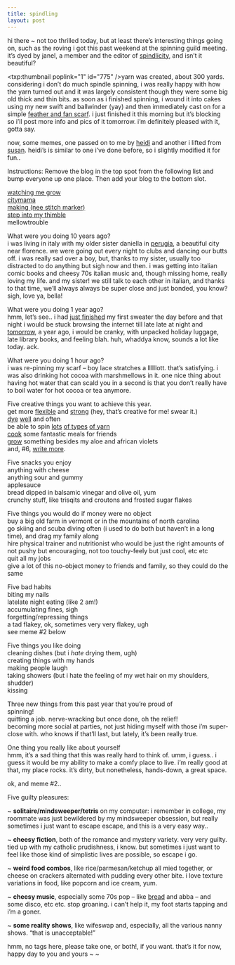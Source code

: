 ```yaml
---
title: spindling
layout: post
---
```


hi there ~ not too thrilled today, but at least there&#8217;s interesting things going on, such as the roving i got this past weekend at the spinning guild meeting. it&#8217;s dyed by janel, a member and the editor of [spindlicity][1], and isn&#8217;t it beautiful? 

<span class="pic"><txp:thumbnail poplink="1" id="775" /></span>yarn was created, about 300 yards. considering i don&#8217;t do much spindle spinning, i was really happy with how the yarn turned out and it was largely consistent though they were some big old thick and thin bits. as soon as i finished spinning, i wound it into cakes using my new swift and ballwinder (yay) and then immediately cast on for a simple [feather and fan scarf][2]. i just finished it this morning but it&#8217;s blocking so i&#8217;ll post more info and pics of it tomorrow. i&#8217;m definitely pleased with it, gotta say. 

now, some memes, one passed on to me by [heidi][3] and another i lifted from [susan][4]. heidi&#8217;s is similar to one i&#8217;ve done before, so i slightly modified it for fun..

Instructions: Remove the blog in the top spot from the following list and bump everyone up one place. Then add your blog to the bottom slot.

[watching me grow][5]  
[citymama][6]  
[making (nee stitch marker)][7]  
[step into my thimble][8]  
mellowtrouble

What were you doing 10 years ago?  
i was living in italy with my older sister daniella in [perugia][9], a beautiful city near florence. we were going out every night to clubs and dancing our butts off. i was really sad over a boy, but, thanks to my sister, usually too distracted to do anything but sigh now and then. i was getting into italian comic books and cheesy 70s italian music and, though missing home, really loving my life. and my sister! we still talk to each other in italian, and thanks to that time, we&#8217;ll always always be super close and just bonded, you know? sigh, love ya, bella!

What were you doing 1 year ago?  
hmm, let&#8217;s see.. i had [just finished][10] my first sweater the day before and that night i would be stuck browsing the internet till late late at night and [tomorrow][11], a year ago, i would be cranky, with unpacked holiday luggage, late library books, and feeling blah. huh, whaddya know, sounds a lot like today. ack.

What were you doing 1 hour ago?  
i was re-pinning my scarf &#8211; boy lace stratches a llllllott. that&#8217;s satisfying. i was also drinking hot cocoa with marshmellows in it. one nice thing about having hot water that can scald you in a second is that you don&#8217;t really have to boil water for hot cocoa or tea anymore. 

Five creative things you want to achieve this year.  
get more [flexible][12] and [strong][13] (hey, that&#8217;s creative for me! swear it.)  
[dye][14] [well][15] and often  
be able to spin [lots][16] [of types][17] [of yarn][18]  
[cook][19] some fantastic meals for friends  
[grow][20] something besides my aloe and african violets  
and, #6, [write ][21] [more][22].

Five snacks you enjoy  
anything with cheese  
anything sour and gummy  
applesauce  
bread dipped in balsamic vinegar and olive oil, yum  
crunchy stuff, like trisqits and croutons and frosted sugar flakes

Five things you would do if money were no object  
buy a big old farm in vermont or in the mountains of north carolina  
go skiing and scuba diving often (i used to do both but haven&#8217;t in a long time), and drag my family along  
hire physical trainer and nutritionist who would be just the right amounts of not pushy but encouraging, not too touchy-feely but just cool, etc etc  
quit all my jobs  
give a lot of this no-object money to friends and family, so they could do the same

Five bad habits  
biting my nails  
latelate night eating (like 2 am!)  
accumulating fines, sigh  
forgetting/repressing things  
a tad flakey, ok, sometimes very very flakey, ugh  
see meme #2 below

Five things you like doing  
cleaning dishes (but i *hate* drying them, ugh)  
creating things with my hands  
making people laugh  
taking showers (but i hate the feeling of my wet hair on my shoulders, shudder)  
kissing

Three new things from this past year that you&#8217;re proud of  
spinning!  
quitting a job. nerve-wracking but once done, oh the relief!  
becoming more social at parties, not just hiding myself with those i&#8217;m super-close with. who knows if that&#8217;ll last, but lately, it&#8217;s been really true.

One thing you really like about yourself  
hmm, it&#8217;s a sad thing that this was really hard to think of. umm, i guess.. i guess it would be my ability to make a comfy place to live. i&#8217;m really good at that, my place rocks. it&#8217;s dirty, but nonetheless, hands-down, a great space. 

ok, and meme #2..

Five guilty pleasures:

~ **solitaire/mindsweeper/tetris** on my computer: i remember in college, my roommate was just bewildered by my mindsweeper obsession, but really sometimes i just want to escape escape, and this is a very easy way..

~ **cheesy fiction**, both of the romance and mystery variety. very very guilty. tied up with my catholic prudishness, i know. but sometimes i just want to feel like those kind of simplistic lives are possible, so escape i go.

~ **weird food combos**, like rice/parmesan/ketchup all mied together, or cheese on crackers alternated with pudding every other bite. i love texture variations in food, like popcorn and ice cream, yum.

~ **cheesy music**, especially some 70s pop &#8211; like [bread][23] and abba &#8211; and some disco, etc etc. stop groaning. i can&#8217;t help it, my foot starts tapping and i&#8217;m a goner.

~ **some reality shows**, like wifeswap and, especially, all the various nanny shows. &#8220;that is unacceptable!&#8221;

hmm, no tags here, please take one, or both!, if you want. that&#8217;s it for now, happy day to you and yours ~ ~

 [1]: http://spindlicity.com/
 [2]: http://wendyknits.net/knit/feather.htm
 [3]: http://www.stepintomythimble.com/wordpress/
 [4]: http://www.livejournal.com/users/pastels_badge/
 [5]: http://watchingmegrow.blogspot.com/
 [6]: http://citymama.com/
 [7]: http://larissmix.typepad.com/stitch_marker/
 [8]: http://www.stepintomythimble.com/wordpress
 [9]: http://www.argoweb.it/perugia/cuore.uk.html
 [10]: http://mellowtrouble.net/2005/01/11/yay-yay
 [11]: http://mellowtrouble.net/2005/01/14/playing-hookie
 [12]: http://en.wikipedia.org/wiki/Pilates
 [13]: http://www.millcreekequestriancenter.com/
 [14]: http://debmenz.com/
 [15]: http://www.thedyepot.com/
 [16]: http://www.allfiberarts.com/library/howto/ht01/how_spin_cabled_yarn.htm
 [17]: http://www.allfiberarts.com/library/bl/blcoopworsted.htm
 [18]: http://www.allfiberarts.com/cs/spininfo.htm
 [19]: http://www.101cookbooks.com/
 [20]: http://yougrowgirl.com/
 [21]: http://www.yougrowgirl.com/explore/reviews/books_bountifulcontainer.php
 [22]: http://www.yougrowgirl.com/explore/reviews/books_noahsgarden.php
 [23]: http://www.mid-tn.com/bread/